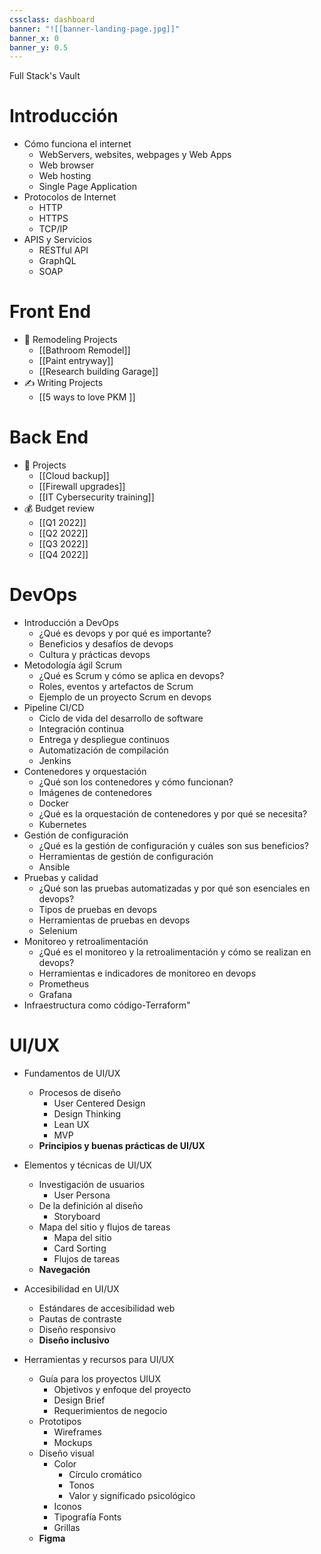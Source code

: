 ```yaml
---
cssclass: dashboard
banner: "![[banner-landing-page.jpg]]"
banner_x: 0
banner_y: 0.5
---
```

<div class="title">Full Stack's Vault</div>

# Introducción
-   Cómo funciona el internet
    -   WebServers, websites, webpages y Web Apps
    -   Web browser
    -   Web hosting
    -   Single Page Application
-   Protocolos de Internet
    -   HTTP
    -   HTTPS
    -   TCP/IP
-   APIS y Servicios
    -   RESTful API
    -   GraphQL
    -   SOAP

 # Front End
- 🏡 Remodeling Projects
	- [[Bathroom Remodel]]
	- [[Paint entryway]]
	- [[Research building Garage]] 
 - ✍️ Writing Projects
	- [[5 ways to love PKM ]]

# Back End
- 💼 Projects
	- [[Cloud backup]]
	- [[Firewall upgrades]]
	- [[IT Cybersecurity training]]
- 💰 Budget review
	- [[Q1 2022]]
	- [[Q2 2022]]
	- [[Q3 2022]]
	- [[Q4 2022]]

# DevOps
-   Introducción a DevOps
    -   ¿Qué es devops y por qué es importante?
    -   Beneficios y desafíos de devops
    -   Cultura y prácticas devops
-   Metodología ágil Scrum
    -   ¿Qué es Scrum y cómo se aplica en devops?
    -   Roles, eventos y artefactos de Scrum
    -   Ejemplo de un proyecto Scrum en devops
-   Pipeline CI/CD
    -   Ciclo de vida del desarrollo de software
    -   Integración continua
    -   Entrega y despliegue continuos
    -   Automatización de compilación
    -   Jenkins
-   Contenedores y orquestación
    -   ¿Qué son los contenedores y cómo funcionan?
    -   Imágenes de contenedores
    -   Docker
    -   ¿Qué es la orquestación de contenedores y por qué se necesita?
    -   Kubernetes
-   Gestión de configuración
    -   ¿Qué es la gestión de configuración y cuáles son sus beneficios?
    -   Herramientas de gestión de configuración
    -   Ansible
-   Pruebas y calidad
    -   ¿Qué son las pruebas automatizadas y por qué son esenciales en devops?
    -   Tipos de pruebas en devops
    -   Herramientas de pruebas en devops
    -   Selenium
-   Monitoreo y retroalimentación
    -   ¿Qué es el monitoreo y la retroalimentación y cómo se realizan en devops?
    -   Herramientas e indicadores de monitoreo en devops
    -   Prometheus
    -   Grafana
-   Infraestructura como código-Terraform"
# UI/UX
-   Fundamentos de UI/UX
    -   Procesos de diseño
        -   User Centered Design
        -   Design Thinking
        -   Lean UX
        -   MVP
    -   **Principios y buenas prácticas de UI/UX** 

-   Elementos y técnicas de UI/UX
    -   Investigación de usuarios
        -   User Persona
    -   De la definición al diseño
        -   Storyboard
    -   Mapa del sitio y flujos de tareas
        -   Mapa del sitio
        -   Card Sorting
        -   Flujos de tareas
    -   **Navegación** 
-   Accesibilidad en UI/UX
    -   Estándares de accesibilidad web
    -   Pautas de contraste
    -   Diseño responsivo
    -   **Diseño inclusivo**
-   Herramientas y recursos para UI/UX
    -   Guía para los proyectos UIUX
        -   Objetivos y enfoque del proyecto
        -   Design Brief
        -   Requerimientos de negocio
    -   Prototipos
        -   Wireframes
        -   Mockups
    -   Diseño visual
        -   Color
            -   Círculo cromático
            -   Tonos
            -   Valor y significado psicológico
        -   Iconos
        -   Tipografía Fonts
        -   Grillas
    -   **Figma** 